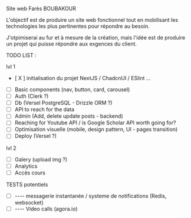 Site web Farès BOUBAKOUR

L'objectif est de produire un site web fonctionnel tout en mobilisant les technologies les plus pertinentes pour répondre au besoin.

J'otpimiserai au fur et à mesure de la création, mais l'idée est de produire un projet qui puisse répondre aux exgences du client.

TODO LIST :

lvl 1

-   [ X ] initialisation du projet NextJS / ChadcnUI / ESlint ...
-   [ ] Basic components (nav, button, card, carousel)
-   [ ] Auth (Clerk ?)
-   [ ] Db (Versel PostgreSQL - Drizzle ORM ?)
-   [ ] API to reach for the data
-   [ ] Admin (Add, delete update posts - backend)
-   [ ] Reaching for Youtube API / is Google Scholar API worth going for?
-   [ ] Optimisation visuelle (mobile, design pattern, UI - pages transition)
-   [ ] Deploy (Versel ?)

lvl 2

-   [ ] Galery (upload img ?)
-   [ ] Analytics
-   [ ] Accès cours

TESTS potentiels

-   [ ] ---- messagerie instantanée / systeme de notifications (Redis, websocket)
-   [ ] ---- Video calls (agora.io)
